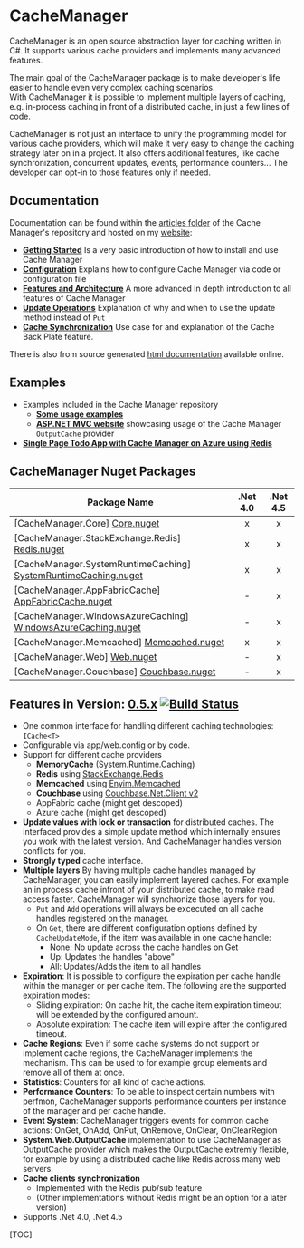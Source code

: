 # CacheManager
CacheManager is an open source abstraction layer for caching written in C#. It supports various cache providers and implements many advanced features.

The main goal of the CacheManager package is to make developer's life easier to handle even very complex caching scenarios.  
With CacheManager it is possible to implement multiple layers of caching, e.g. in-process caching in front of a distributed cache, in just a few lines of code.

CacheManager is not just an interface to unify the programming model for various cache providers, which will 
make it very easy to change the caching strategy later on in a project. It also offers additional features, like cache synchronization, concurrent updates, events, performance counters... 
The developer can opt-in to those features only if needed.

## Documentation
 
Documentation can be found within the [articles folder][articles] of the Cache Manager's repository and  hosted on my [website][mcweb]:

* [**Getting Started**][gettingstarted]
Is a very basic introduction of how to install and use Cache Manager
* [**Configuration**][configuration]
Explains how to configure Cache Manager via code or configuration file
* [**Features and Architecture**][featuresarticle]
A more advanced in depth introduction to all features of Cache Manager
* [**Update Operations**][updatearticle]
Explanation of why and when to use the update method instead of `Put` 
* [**Cache Synchronization**][cachesyncarticle]
Use case for and explanation of the Cache Back Plate feature.

There is also from source generated [html documentation][help] available online.

## Examples
* Examples included in the Cache Manager repository
	* [**Some usage examples**][program.cs]
	* [**ASP.NET MVC website**][outputcachesample] showcasing usage of the Cache Manager `OutputCache` provider
* [**Single Page Todo App with Cache Manager on Azure using Redis**][todosample]


## CacheManager Nuget Packages

| Package Name         | .Net 4.0         | .Net 4.5
|----------------------| :--------------: | :----------------:
| [CacheManager.Core] [Core.nuget] | x | x
| [CacheManager.StackExchange.Redis] [Redis.nuget] | x | x 
| [CacheManager.SystemRuntimeCaching] [SystemRuntimeCaching.nuget]  | x | x 
| [CacheManager.AppFabricCache] [AppFabricCache.nuget]  | - | x 
| [CacheManager.WindowsAzureCaching] [WindowsAzureCaching.nuget]  | - | x 
| [CacheManager.Memcached] [Memcached.nuget]  | x | x
| [CacheManager.Web] [Web.nuget]  | - | x
| [CacheManager.Couchbase] [Couchbase.nuget]  | - | x

## Features in Version: [0.5.x][releases] [![Build Status](https://travis-ci.org/MichaCo/CacheManager.svg?branch=master)](https://travis-ci.org/MichaCo/CacheManager) 

* One common interface for handling different caching technologies: `ICache<T>`
* Configurable via app/web.config or by code.
* Support for different cache providers
    * **MemoryCache** (System.Runtime.Caching)
    * **Redis** using [StackExchange.Redis](https://github.com/StackExchange/StackExchange.Redis)
    * **Memcached** using [Enyim.Memcached](https://github.com/enyim/EnyimMemcached)
    * **Couchbase** using [Couchbase.Net.Client v2](https://github.com/couchbase/couchbase-net-client)
    * AppFabric cache (might get descoped)
    * Azure cache (might get descoped)
* **Update values with lock or transaction** for distributed caches. 
The interfaced provides a simple update method which internally ensures you work with the latest version.
And CacheManager handles version conflicts for you.
* **Strongly typed** cache interface.
* **Multiple layers**
By having multiple cache handles managed by CacheManager, you can easily implement layered caches. For example an in process cache infront of your distributed cache, to make read access faster.
CacheManager will synchronize those layers for you. 
    * `Put` and `Add` operations will always be excecuted on all cache handles registered on the manager.
    * On `Get`, there are different configuration options defined by `CacheUpdateMode`, if the item was available in one cache handle:
        * None: No update across the cache handles on Get
        * Up: Updates the handles "above"
        * All: Updates/Adds the item to all handles
* **Expiration**: It is possible to configure the expiration per cache handle within the manager or per cache item.
The following are the supported expiration modes:
    * Sliding expiration: On cache hit, the cache item expiration timeout will be extended by the configured amount.
    * Absolute expiration: The cache item will expire after the configured timeout.
* **Cache Regions**: Even if some cache systems do not support or implement cache regions, the CacheManager implements the mechanism.
This can be used to for example group elements and remove all of them at once.
* **Statistics**: Counters for all kind of cache actions.
* **Performance Counters**: To be able to inspect certain numbers with perfmon, CacheManager supports performance counters per instance of the manager and per cache handle.
* **Event System**: CacheManager triggers events for common cache actions:
OnGet, OnAdd, OnPut, OnRemove, OnClear, OnClearRegion
* **System.Web.OutputCache** implementation to use CacheManager as OutputCache provider which makes the OutputCache extremly flexible, for example by using a distributed cache like Redis across many web servers.
* **Cache clients synchronization** 
    * Implemented with the Redis pub/sub feature
    * (Other implementations without Redis might be an option for a later version)
* Supports .Net 4.0, .Net 4.5

[releases]: https://github.com/MichaCo/CacheManager/releases
[Core.nuget]: https://www.nuget.org/packages/CacheManager.Core
[Redis.nuget]: https://www.nuget.org/packages/CacheManager.StackExchange.Redis 
[SystemRuntimeCaching.nuget]: https://www.nuget.org/packages/CacheManager.SystemRuntimeCaching
[AppFabricCache.nuget]: https://www.nuget.org/packages/CacheManager.AppFabricCache
[WindowsAzureCaching.nuget]: https://www.nuget.org/packages/CacheManager.WindowsAzureCaching
[Memcached.nuget]: https://www.nuget.org/packages/CacheManager.Memcached
[Web.nuget]: https://www.nuget.org/packages/CacheManager.Web
[Couchbase.nuget]: https://www.nuget.org/packages/CacheManager.Couchbase
[mcweb]: http://mconrad.azurewebsites.net
[articles]: https://github.com/MichaCo/CacheManager/tree/master/Articles
[help]: http://michaco.github.io/Documentation/CacheManager/Help
[gettingstarted]: http://mconrad.azurewebsites.net/Documentation/Index/cachemanager_getting_started
[configuration]: http://mconrad.azurewebsites.net/Documentation/Index/cachemanager_configuration
[featuresarticle]: http://mconrad.azurewebsites.net/Documentation/Index/cachemanager_architecture
[updatearticle]: http://mconrad.azurewebsites.net/Documentation/Index/cachemanager_update
[cachesyncarticle]: http://mconrad.azurewebsites.net/Documentation/Index/cachemanager_synchronization
[program.cs]: https://github.com/MichaCo/CacheManager/blob/master/samples/CacheManager.Examples/Program.cs
[outputcachesample]: https://github.com/MichaCo/CacheManager/tree/master/samples/CacheManager.Samples.Mvc
[todosample]: http://mconrad.azurewebsites.net/Documentation/Index/cachemanager_backed_todo_web_app

[TOC]
